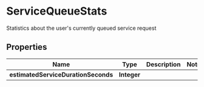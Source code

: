 

# ServiceQueueStats

Statistics about the user's currently queued service request

## Properties

| Name | Type | Description | Notes |
|------------ | ------------- | ------------- | -------------|
|**estimatedServiceDurationSeconds** | **Integer** |  |  |



